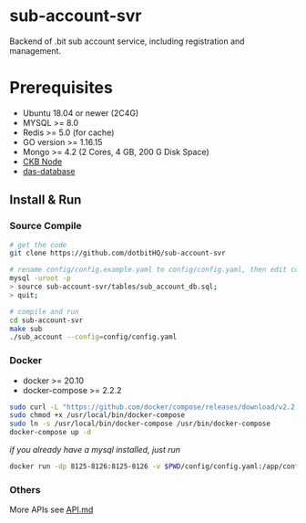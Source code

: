 # sub-account-svr
Backend of .bit sub account service, including registration and management. 

# Prerequisites

* Ubuntu 18.04 or newer (2C4G)
* MYSQL >= 8.0
* Redis >= 5.0 (for cache)
* GO version >= 1.16.15
* Mongo >= 4.2 (2 Cores, 4 GB, 200 G Disk Space)
* [CKB Node](https://github.com/nervosnetwork/ckb)
* [das-database](https://github.com/dotbitHQ/das-database)

## Install & Run

### Source Compile

```bash
# get the code
git clone https://github.com/dotbitHQ/sub-account-svr

# rename config/config.example.yaml to config/config.yaml, then edit config/config.yaml before init mysql database
mysql -uroot -p
> source sub-account-svr/tables/sub_account_db.sql;
> quit;

# compile and run
cd sub-account-svr
make sub
./sub_account --config=config/config.yaml
```

### Docker
* docker >= 20.10
* docker-compose >= 2.2.2

```bash
sudo curl -L "https://github.com/docker/compose/releases/download/v2.2.2/docker-compose-$(uname -s)-$(uname -m)" -o /usr/local/bin/docker-compose
sudo chmod +x /usr/local/bin/docker-compose
sudo ln -s /usr/local/bin/docker-compose /usr/bin/docker-compose
docker-compose up -d
```

_if you already have a mysql installed, just run_
```bash
docker run -dp 8125-8126:8125-8126 -v $PWD/config/config.yaml:/app/config/config.yaml --name sub-account-server slagga/sub-account
```

### Others
More APIs see [API.md](https://github.com/dotbitHQ/sub-account-svr/blob/main/API.md)
